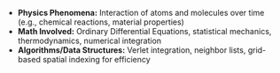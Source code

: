 - **Physics Phenomena:** Interaction of atoms and molecules over time (e.g., chemical reactions, material properties)
- **Math Involved:** Ordinary Differential Equations, statistical mechanics, thermodynamics, numerical integration
- **Algorithms/Data Structures:** Verlet integration, neighbor lists, grid-based spatial indexing for efficiency